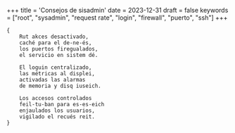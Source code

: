 +++
title = 'Consejos de sisadmin'
date = 2023-12-31
draft = false
keywords = ["root", "sysadmin", "request rate", "login", "firewall", "puerto", "ssh"]
+++

	{
		Rut akces desactivado,
		caché para el de-ne-és,
		los puertos firegualados,
		el servicio en sistem dé.
	
		El loguin centralizado,
		las métricas al displei,
		activadas las alarmas
		de memoria y disq iuseich.
		
		Los accesos controlados
		feil-tu-ban para es-es-eich
		enjaulados los usuarios,
		vigilado el recués reit.
	}
